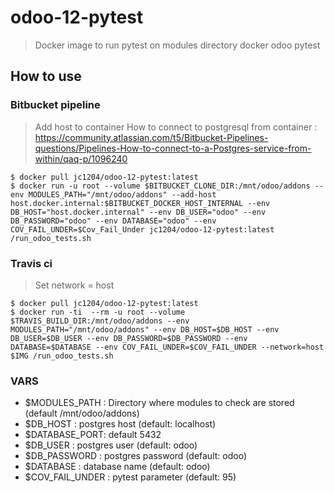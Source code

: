 # odoo-12-pytest
> Docker image to run pytest on modules directory
> docker odoo pytest



## How to use
### Bitbucket pipeline
> Add host to container 
How to connect to postgresql from container : https://community.atlassian.com/t5/Bitbucket-Pipelines-questions/Pipelines-How-to-connect-to-a-Postgres-service-from-within/qaq-p/1096240

```shell
$ docker pull jc1204/odoo-12-pytest:latest
$ docker run -u root --volume $BITBUCKET_CLONE_DIR:/mnt/odoo/addons --env MODULES_PATH="/mnt/odoo/addons" --add-host host.docker.internal:$BITBUCKET_DOCKER_HOST_INTERNAL --env DB_HOST="host.docker.internal" --env DB_USER="odoo" --env DB_PASSWORD="odoo" --env DATABASE="odoo" --env COV_FAIL_UNDER=$Cov_Fail_Under jc1204/odoo-12-pytest:latest /run_odoo_tests.sh
```
### Travis ci
> Set network = host
```shell
$ docker pull jc1204/odoo-12-pytest:latest
$ docker run -ti  --rm -u root --volume $TRAVIS_BUILD_DIR:/mnt/odoo/addons --env MODULES_PATH="/mnt/odoo/addons" --env DB_HOST=$DB_HOST --env DB_USER=$DB_USER --env DB_PASSWORD=$DB_PASSWORD --env DATABASE=$DATABASE --env COV_FAIL_UNDER=$COV_FAIL_UNDER --network=host $IMG /run_odoo_tests.sh
```

### VARS
 - $MODULES_PATH : Directory where modules to check are stored (default /mnt/odoo/addons)
 - $DB_HOST : postgres host (default: localhost)
 - $DATABASE_PORT: default 5432 
 - $DB_USER : postgres user (default: odoo)
 - $DB_PASSWORD : postgres password (default: odoo)
 - $DATABASE : database name (default: odoo)
 - $COV_FAIL_UNDER : pytest parameter (default: 95)

